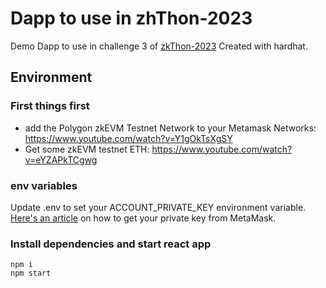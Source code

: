 # Dapp to use in zhThon-2023

Demo Dapp to use in challenge 3 of [zkThon-2023](https://github.com/dappsar/zkThon-2023/blob/main/challenge-3.md)
Created with hardhat.

## Environment

### First things first

- add the Polygon zkEVM Testnet Network to your Metamask Networks: https://www.youtube.com/watch?v=Y1gOkTsXgSY
- Get some zkEVM testnet ETH: https://www.youtube.com/watch?v=eYZAPkTCgwg


### env variables

Update .env to set your ACCOUNT_PRIVATE_KEY environment variable. [Here's an article](https://support.metamask.io/hc/en-us/articles/360015289632-How-to-export-an-account-s-private-key#:~:text=On%20the%20account%20page%2C%20click,click%20%E2%80%9CConfirm%E2%80%9D%20to%20proceed) on how to get your private key from MetaMask.

### Install dependencies and start react app

```shell
npm i
npm start
```
